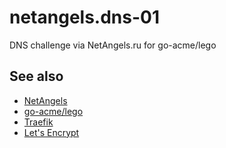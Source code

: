 # netangels.dns-01
DNS challenge via NetAngels.ru for go-acme/lego

## See also
+ [NetAngels]
+ [go-acme/lego]
+ [Traefik]
+ [Let's Encrypt]


[go-acme/lego]: https://github.com/go-acme/lego
[Traefik]: https://traefik.io/traefik
[Let's Encrypt]: https://letsencrypt.org/
[NetAngels]: https://www.netangels.ru/
